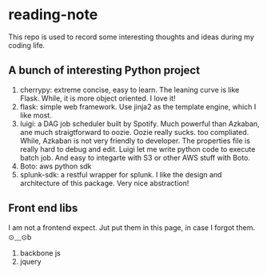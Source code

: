 # reading-note

This repo is used to record some interesting thoughts and ideas during my coding life.

## A bunch of interesting Python project
1. cherrypy: extreme concise, easy to learn. The leaning curve is like Flask. While, it is more object oriented. I love it!
2. flask: simple web framework. Use jinja2 as the template engine, which I like most.
3. luigi: a DAG job scheduler built by Spotify. Much powerful than Azkaban, ane much straigtforward to oozie. Oozie really sucks. too compliated. While, Azkaban is not very friendly to developer. The properties file is really hard to debug and edit. Luigi let me write python code to execute batch job. And easy to integarte with S3 or other AWS stuff with Boto.
4. Boto: aws python sdk
5. splunk-sdk: a restful wrapper for splunk. I like the design and architecture of this package. Very nice abstraction!

## Front end libs
I am not a frontend expect. Jut put them in this page, in case I forgot them. ⊙﹏⊙b
1. backbone js
2. jquery
